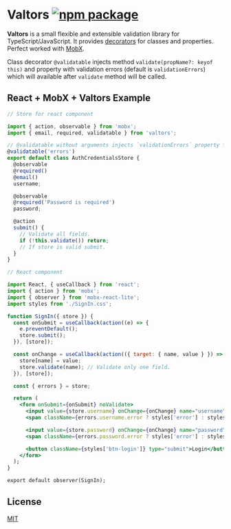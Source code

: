 # Valtors [![npm package](https://img.shields.io/npm/v/valtors.svg?style=flat-square)](https://www.npmjs.org/package/valtors)

**Valtors** is a small flexible and extensible validation library for TypeScript/JavaScript. It provides [decorators](https://github.com/tc39/proposal-decorators) for classes and properties. Perfect worked with [MobX](https://mobx.js.org/).

Class decorator `@validatable` injects method `validate(propName?: keyof this)` and property with validation errors (default is `validationErrors`) which will available after `validate` method will be called.

## React + MobX + Valtors Example

```jsx
// Store for react component

import { action, observable } from 'mobx';
import { email, required, validatable } from 'valtors';

// @validatable without arguments injects `validationErrors` property for validation errors
@validatable('errors')
export default class AuthCredentialsStore {
  @observable
  @required()
  @email()
  username;

  @observable
  @required('Password is required')
  password;

  @action
  submit() {
    // Validate all fields.
    if (!this.validate()) return;
    // If store is valid submit.
  }
}

// React component

import React, { useCallback } from 'react';
import { action } from 'mobx';
import { observer } from 'mobx-react-lite';
import styles from './SignIn.css';

function SignIn({ store }) {
  const onSubmit = useCallback(action((e) => {
    e.preventDefault();
    store.submit();
  }), [store]);

  const onChange = useCallback(action(({ target: { name, value } }) => {
    store[name] = value;
    store.validate(name); // Validate only one field.
  }), [store]);

  const { errors } = store;

  return (
    <form onSubmit={onSubmit} noValidate>
      <input value={store.username} onChange={onChange} name="username" type="email" placeholder="email">
      <span className={errors.username.error ? styles['error'] : styles['hide']}>{errors.username.error}</span>

      <input value={store.password} onChange={onChange} name="password" type="password" placeholder="password">
      <span className={errors.password.error ? styles['error'] : styles['hide']}>{errors.password.error}</span>

      <button className={styles['btn-login']} type="submit">Login</button>
    </form>
  );
}

export default observer(SignIn);
```

## License

[MIT](https://opensource.org/licenses/mit-license.php)
